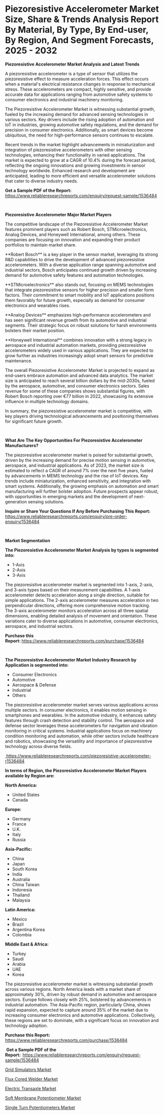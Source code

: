 <p><h1>Piezoresistive Accelerometer Market Size, Share & Trends Analysis Report By Material, By Type, By End-user, By Region, And Segment Forecasts, 2025 - 2032</h1></p><p><strong>Piezoresistive Accelerometer Market Analysis and Latest Trends</strong></p>
<p><p>A piezoresistive accelerometer is a type of sensor that utilizes the piezoresistive effect to measure acceleration forces. This effect occurs when a material's electrical resistance changes in response to mechanical stress. These accelerometers are compact, highly sensitive, and provide accurate data for applications ranging from automotive safety systems to consumer electronics and industrial machinery monitoring.</p><p>The Piezoresistive Accelerometer Market is witnessing substantial growth, fueled by the increasing demand for advanced sensing technologies in various sectors. Key drivers include the rising adoption of automation and IoT in industries, growing automotive safety regulations, and the demand for precision in consumer electronics. Additionally, as smart devices become ubiquitous, the need for high-performance sensors continues to escalate.</p><p>Recent trends in the market highlight advancements in miniaturization and integration of piezoresistive accelerometers with other sensing technologies, enhancing their functionality in varied applications. The market is expected to grow at a CAGR of 10.4% during the forecast period, reflecting the ongoing innovations and growing investments in sensor technology worldwide. Enhanced research and development are anticipated, leading to more efficient and versatile accelerometer solutions that cater to diverse industry needs.</p></p>
<p><strong>Get a Sample PDF of the Report:&nbsp;</strong> <a href="https://www.reliableresearchreports.com/enquiry/request-sample/1536484?utm_campaign=117&utm_medium=2&utm_source=Github&utm_content=ia&utm_term=11042025&utm_id=piezoresistive-accelerometer">https://www.reliableresearchreports.com/enquiry/request-sample/1536484</a></p>
<p>&nbsp;</p>
<p><strong>Piezoresistive Accelerometer Major Market Players</strong></p>
<p><p>The competitive landscape of the Piezoresistive Accelerometer Market features prominent players such as Robert Bosch, STMicroelectronics, Analog Devices, and Honeywell International, among others. These companies are focusing on innovation and expanding their product portfolios to maintain market share.</p><p>**Robert Bosch** is a key player in the sensor market, leveraging its strong R&D capabilities to drive the development of advanced piezoresistive accelerometers. With a diverse application range spanning automotive and industrial sectors, Bosch anticipates continued growth driven by increasing demand for automotive safety features and automation technologies.</p><p>**STMicroelectronics** also stands out, focusing on MEMS technologies that integrate piezoresistive sensors for higher precision and smaller form factors. Their commitment to smart mobility and IoT applications positions them favorably for future growth, especially as demand for consumer electronics and wearables rises.</p><p>**Analog Devices** emphasizes high-performance accelerometers and has seen significant revenue growth from its automotive and industrial segments. Their strategic focus on robust solutions for harsh environments bolsters their market position.</p><p>**Honeywell International** combines innovation with a strong legacy in aerospace and industrial automation markets, providing piezoresistive accelerometers widely used in various applications. They are expected to grow further as industries increasingly adopt smart sensors for predictive maintenance.</p><p>The overall Piezoresistive Accelerometer Market is projected to expand as end-users embrace automation and advanced data analytics. The market size is anticipated to reach several billion dollars by the mid-2030s, fueled by the aerospace, automotive, and consumer electronics sectors. Sales revenue for some of these companies shows substantial figures, with Robert Bosch reporting over €77 billion in 2022, showcasing its extensive influence in multiple technology domains. </p><p>In summary, the piezoresistive accelerometer market is competitive, with key players driving technological advancements and positioning themselves for significant future growth.</p></p>
<p>&nbsp;</p>
<p><strong>What Are The Key Opportunities For Piezoresistive Accelerometer Manufacturers?</strong></p>
<p><p>The piezoresistive accelerometer market is poised for substantial growth, driven by the increasing demand for precise motion sensing in automotive, aerospace, and industrial applications. As of 2023, the market size is estimated to reflect a CAGR of around 7% over the next five years, fueled by advancements in MEMS technology and the rise of IoT devices. Key trends include miniaturization, enhanced sensitivity, and integration with smart systems. Additionally, the growing emphasis on automation and smart manufacturing will further bolster adoption. Future prospects appear robust, with opportunities in emerging markets and the development of next-generation sensing solutions.</p></p>
<p><strong>Inquire or Share Your Questions If Any Before Purchasing This Report:</strong> <a href="https://www.reliableresearchreports.com/enquiry/pre-order-enquiry/1536484?utm_campaign=117&utm_medium=2&utm_source=Github&utm_content=ia&utm_term=11042025&utm_id=piezoresistive-accelerometer">https://www.reliableresearchreports.com/enquiry/pre-order-enquiry/1536484</a></p>
<p>&nbsp;</p>
<p><strong>Market Segmentation</strong></p>
<p><strong>The Piezoresistive Accelerometer Market Analysis by types is segmented into:</strong></p>
<p><ul><li>1-Axis</li><li>2-Axis</li><li>3-Axis</li></ul></p>
<p><p>The piezoresistive accelerometer market is segmented into 1-axis, 2-axis, and 3-axis types based on their measurement capabilities. A 1-axis accelerometer detects acceleration along a single direction, suitable for simple applications. The 2-axis accelerometer measures acceleration in two perpendicular directions, offering more comprehensive motion tracking. The 3-axis accelerometer monitors acceleration across all three spatial dimensions, enabling detailed analysis of movement and orientation. These variations cater to diverse applications in automotive, consumer electronics, aerospace, and industrial sectors.</p></p>
<p><strong>Purchase this Report:&nbsp;</strong><a href="https://www.reliableresearchreports.com/purchase/1536484?utm_campaign=117&utm_medium=2&utm_source=Github&utm_content=ia&utm_term=11042025&utm_id=piezoresistive-accelerometer">https://www.reliableresearchreports.com/purchase/1536484</a></p>
<p>&nbsp;</p>
<p><strong>The Piezoresistive Accelerometer Market Industry Research by Application is segmented into:</strong></p>
<p><ul><li>Consumer Electronics</li><li>Automotive</li><li>Aerospace & Defense</li><li>Industrial</li><li>Others</li></ul></p>
<p><p>The piezoresistive accelerometer market serves various applications across multiple sectors. In consumer electronics, it enables motion sensing in smartphones and wearables. In the automotive industry, it enhances safety features through crash detection and stability control. The aerospace and defense sector leverages these accelerometers for navigation and vibration monitoring in critical systems. Industrial applications focus on machinery condition monitoring and automation, while other sectors include healthcare and robotics, showcasing the versatility and importance of piezoresistive technology across diverse fields.</p></p>
<p><a href="https://www.reliableresearchreports.com/piezoresistive-accelerometer-r1536484?utm_campaign=117&utm_medium=2&utm_source=Github&utm_content=ia&utm_term=11042025&utm_id=piezoresistive-accelerometer">&nbsp;https://www.reliableresearchreports.com/piezoresistive-accelerometer-r1536484</a></p>
<p><strong>In terms of Region, the Piezoresistive Accelerometer Market Players available by Region are:</strong></p>
<p>
    <p> <strong> North America: </strong>
        <ul>
            <li>United States</li>
            <li>Canada</li>
        </ul>
        </p> 
    <p> <strong> Europe: </strong>
        <ul>
            <li>Germany</li>
            <li>France</li>
            <li>U.K.</li>
            <li>Italy</li>
            <li>Russia</li>
        </ul>
        </p> 
    <p> <strong> Asia-Pacific: </strong>
        <ul>
            <li>China</li>
            <li>Japan</li>
            <li>South Korea</li>
            <li>India</li>
            <li>Australia</li>
            <li>China Taiwan</li>
            <li>Indonesia</li>
            <li>Thailand</li>
            <li>Malaysia</li>
        </ul>
        </p> 
    <p> <strong> Latin America: </strong>
        <ul>
            <li>Mexico</li>
            <li>Brazil</li>
            <li>Argentina Korea</li>
            <li>Colombia</li>
        </ul>
        </p> 
    <p> <strong> Middle East & Africa: </strong>
        <ul>
            <li>Turkey</li>
            <li>Saudi</li>
            <li>Arabia</li>
            <li>UAE</li>
            <li>Korea</li>
        </ul>
    </p>
    </p>
<p><p>The piezoresistive accelerometer market is witnessing substantial growth across various regions. North America leads with a market share of approximately 30%, driven by robust demand in automotive and aerospace sectors. Europe follows closely with 25%, bolstered by advancements in industrial automation. The Asia-Pacific region, particularly China, shows rapid expansion, expected to capture around 35% of the market due to increasing consumer electronics and automotive applications. Collectively, these regions are set to dominate, with a significant focus on innovation and technology adoption.</p></p>
<p><strong>Purchase this Report: </strong><a href="https://www.reliableresearchreports.com/purchase/1536484?utm_campaign=117&utm_medium=2&utm_source=Github&utm_content=ia&utm_term=11042025&utm_id=piezoresistive-accelerometer">https://www.reliableresearchreports.com/purchase/1536484</a></p>
<p>&nbsp;<strong>Get a Sample PDF of the Report:&nbsp;&nbsp;</strong><a href="https://www.reliableresearchreports.com/enquiry/request-sample/1536484?utm_campaign=117&utm_medium=2&utm_source=Github&utm_content=ia&utm_term=11042025&utm_id=piezoresistive-accelerometer">https://www.reliableresearchreports.com/enquiry/request-sample/1536484</a></p>
<p><strong></strong></p>
<p><p><a href="https://github.com/rushanday/Market-Research-Report-List-1/blob/main/grid-simulators-market.md?utm_campaign=117&utm_medium=2&utm_source=Github&utm_content=ia&utm_term=11042025&utm_id=piezoresistive-accelerometer">Grid Simulators Market</a></p><p><a href="https://github.com/carylgrinko/Market-Research-Report-List-1/blob/main/flux-cored-welder-market.md?utm_campaign=117&utm_medium=2&utm_source=Github&utm_content=ia&utm_term=11042025&utm_id=piezoresistive-accelerometer">Flux Cored Welder Market</a></p><p><a href="https://github.com/guinoopandam/Market-Research-Report-List-1/blob/main/electric-transaxle-market.md?utm_campaign=117&utm_medium=2&utm_source=Github&utm_content=ia&utm_term=11042025&utm_id=piezoresistive-accelerometer">Electric Transaxle Market</a></p><p><a href="https://github.com/lizonbochil23/Market-Research-Report-List-1/blob/main/soft-membrane-potentiometer-market.md?utm_campaign=117&utm_medium=2&utm_source=Github&utm_content=ia&utm_term=11042025&utm_id=piezoresistive-accelerometer">Soft Membrane Potentiometer Market</a></p><p><a href="https://github.com/leyesamilej/Market-Research-Report-List-1/blob/main/single-turn-potentiometers-market.md?utm_campaign=117&utm_medium=2&utm_source=Github&utm_content=ia&utm_term=11042025&utm_id=piezoresistive-accelerometer">Single Turn Potentiometers Market</a></p></p>